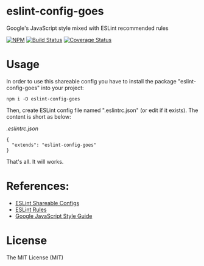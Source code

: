 # eslint-config-goes
Google's JavaScript style mixed with ESLint recommended rules

[![NPM](https://badge.fury.io/js/eslint-config-goes.svg)](https://badge.fury.io/js/eslint-config-goes)
[![Build Status](https://travis-ci.org/ndaidong/eslint-config-goes.svg?branch=master)](https://travis-ci.org/ndaidong/eslint-config-goes)
[![Coverage Status](https://coveralls.io/repos/github/ndaidong/eslint-config-goes/badge.svg?branch=dev)](https://coveralls.io/github/ndaidong/eslint-config-goes?branch=dev)


# Usage

In order to use this shareable config you have to install the package "eslint-config-goes" into your project:

```
npm i -D eslint-config-goes
```

Then, create ESLint config file named ".eslintrc.json" (or edit if it exists). The content is short as below:

*.eslintrc.json*
```
{
  "extends": "eslint-config-goes"
}
```

That's all. It will works.


# References:

- [ESLint Shareable Configs](http://eslint.org/docs/developer-guide/shareable-configs)
- [ESLint Rules](https://eslint.org/docs/rules/)
- [Google JavaScript Style Guide](https://google.github.io/styleguide/jsguide.html)


# License

The MIT License (MIT)
